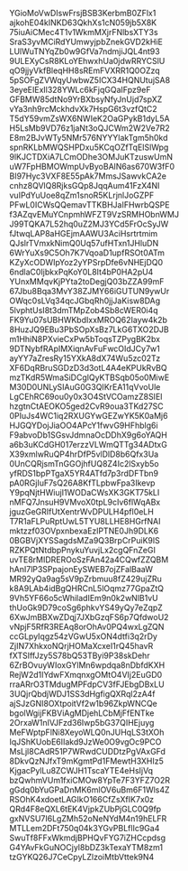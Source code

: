 YGioMoVwDIswFrsjBSB3KerbmB0ZFlx1
ajkohE04kINKD63QkhXs1cN059jb5X8K
75iuAiCMec4T1v1WkmMXjrFNlbsXTY3s
SraS3yvMCiRdYUmwyjpbZnekGVD2kHiE
LUlWuTNYqZb0w9GfVa7ndmjiJQL4nt93
9ULEXyCsR8KLoYEhwxhUa0jdwRRYCSlU
qO9jjyVkfBleqHH8sREmFVXRR1Q0OZzq
5pSOFgZVWqyUwbwZ5ICX34HQNUtujSA8
3eyeEIExIl328YWLc6kFjqGQaIFpz9eF
GFBMW85dtNo9YrBXbsyNfyJnUjd7spXZ
vYa3nh9rcMckhdvXk7HspG6t3vzfQtC2
T5dY59vmZsWX6NWIeK2OaGPykB1dyL5A
H5LsMb9VD76z1jaNt3oQJCWm2W2Ve7R2
E8m2BJvWTy5NMr576NYYYlakTgm5h0kd
spnRKLbMWQSHPDxu5KCqOZfTqEISlWpg
9lKJCTDXiA7LCmODhe3OMJuKTzuswUmN
uW7FpHBMOWmpUvByoBAlN6as670W3fF0
BI97Hyc3VXF8E55pAk7MmsJSawvkCA2e
cnhz8QVlQ8RjksGQp8JqqAum41FzX4NI
vuIPdYuUoe8qZm1snoR5KLrjnlJoGZPF
PFwL0ICWsQQemavTTKBHJaIFHwrbQSPE
f3AZqvEMuYCnpmhWFZT9VzSRMHObnWMJ
J99TQKA7L52hq0uZ2MJ3YCd5FrOcSyJW
fJtwqLAP8aHGEjmAAWU3AciHsrtrtmim
QJslrTVmxkNimQ0Uq57ufHTxn1JHluDN
6WrYuXs9C5Oh7K7VqoaD1upfRSOt0ATm
KZyXcODWIpYoz2yYPSrpDfe6vNHEjDQ0
6ndlaC0IjbkxPqKoY0L8It4bP0HA2pU4
YUnxMMqvKjPYta2toDegjQ03bZZA99mF
67Jbu8Bqa3MvY38ZJMY66iGUTUN9ywUr
OWqc0sLVq34qcJGbqRh0jjJaKisw8DAg
5lvphtUsI8t3dmTMpZob4Sb8cWER0i4q
FK9Yu07sUBHWKbdIxxMROQ62Iayw4k2b
8HuzJQ9EBu3PbSOpXsBz7LkG6TXO2DJB
m1HhiN8PXvieCxPw5bToqsTZPygBK2bx
9DTNybfRApIMXiqnAvFuFwcOIdJCy7w1
ayYY7aZresRy15YXkA8dX74Wu5zc02Tz
XF6DqRBruSGDzD3d3otL4A4eKPUkRvBQ
mzTKdR5WmaSiDCglQyKTBSqb05o0MiwE
M30D0UNLySIAuG0G3QIKrEA11qVvoUle
LgCEhRC69ou0y0x3O4StVCOamzZ8SIEI
hzgtnCtAEOKO5ged2CvR9oua3TKd27SC
0PIuJs4WC1iq2RXUGYwGEZwYK5K0aMj6
HJGQYDojJiaOO4APcY1fwvG9HFhblg6i
F9abvoDb1SGsvJdmnaOcDDhX9g6oYAQH
a6b3uKCdGH017erzzVLWmQTTg34ADtxG
X39xmlwRuQP4hrDfP5vlDlD8b6Qfx3Ua
0UnCQRjsmTnGGOjhfUQ8Z4Ic2lSxyb5o
yfRDS1bpPTgaX5YR4ATfd7p3rdDFTbn9
pA0RGjIuF7sQ26A8KfTLpbwFpa3Ikevp
Y9pqNjtHWiujI1WODaCWsXK3GKT75kLI
nMFQ7JnsuH9VMvoX0tpL9cIv6flWqABx
jguzGeGRIfUtXentrWvDPULH4pfl0eLH
T7R1aFLPuRptUwL5TYU8LLHE8HGrfNAI
mktzzf03OVpxnbexaEzlPTNE0Jh9DLK6
0BGBVjXYSSagdsMZa9Q3BrpCrPuiK9lS
RZKPQtNtdbpPnykuYuvjLx2cgQFnZeGI
uvTE8rMIDREROoSzFAn42a4CQwfZZQBM
hAnI7lP3SPpajonEySWEB7ojZFalBaaW
MR92yQa9ag5sV9pZrbmuu8fZ429ujZRu
k8A9LAb4idBgQHRCnL5lOqmz77GpaZtQ
9Vh5YF66o5cWhiladIEm9n0k2wNlB1vU
thUoGk9D79coSg6phkvYS49yQy7eZqpZ
6XwJmBBXwZDqj7JXbGzqFS6p7QfdwoU2
vNpjF5RfR3REAq8orOhAv0PQ4wxLgZQN
ccGLpyIqgz54zVGwU5xON4dtfi3q2rDy
ZjIN7XhkxoNQrjHOMaXcxeI1rQ45havR
fXTSIffJzy5S78bQ53TByi9P38skDehr
6ZrBOvuyWIoxGYlMn6wpdqa8nDbfdKXH
RejW2d1IYdwFXmqnxgOMtO4VIj2EuGD0
rraARrO3TMdugMPFdpCV3fFJEbgDBxLU
3UQjrQbdjWDJ1SS3dHgfigQXRql2zA4f
ajSJzGNI8OXtpoitVf2w1b96ZkpWNCQe
bgolWgijFKBViAgMDjehLCbMjFfENTke
2OrxaW1nIVJFzd36Iwp5bG37QIHEjuyg
MeFWptpFlNi8XeyoWLQ0nJUHqLS3tXOh
IqJShKUobE6IIakd9JzWe0O9vgOc9PCO
MsLjl8CAdR51P7WRwdCUDDtzPgVAxGFd
8DkvQzNJfxT9mKgmtPd1FMewtH3XHIz5
KjgacPylLu8ZCWJH1TscaYTE4eHsIjVq
bzQwhmVUm1fxiCMOw8YpTe7F3YFZ7O2R
gGdq0bYuGPaDnMK6mlOV6uBm6F1Wls4Z
RSOhK4xdoetLAGIkO166CfZsXfIK7x0z
QRd4F8eQXL6tEK4VjpkZUbPjGLC0Q9fp
gxNVSU7I6LgZMh52oNeNYdM4n19hELFR
MTLLem2DFt750q04k3YGvPBLflIc9Ga4
SwuTf8FFxWkmdjBPHQvFYG7iZHCcpdsg
G4YAvFkGuNOCjyl8bDZ3kTexaYTM8zm1
tzGYKQ26J7CeCpyLZlzoiMtbVttek9N4
